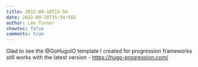 ```yaml
---
title: 2022-09-18T15-54
date: 2022-09-18T15:54:58Z
author: Lee Turner
showtoc: false
comments: true
---
```


Glad to see the @GoHugoIO template I created for progression frameworks still works with the latest version - https://hugo-progression.com/

